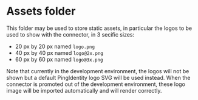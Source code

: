 # Assets folder
This folder may be used to store static assets, in particular the logos to be used to show with the connector, in 3 secific sizes:
* 20 px by 20 px named `logo.png`
* 40 px by 40 px named `logo@2x.png`
* 60 px by 60 px named `logo@3x.png`

Note that currently in the development environment, the logos will not be shown but a default PingIdentity logo SVG will be used instead.
When the connector is promoted out of the development environment, these logo image will be imported automatically and will render correctly.
